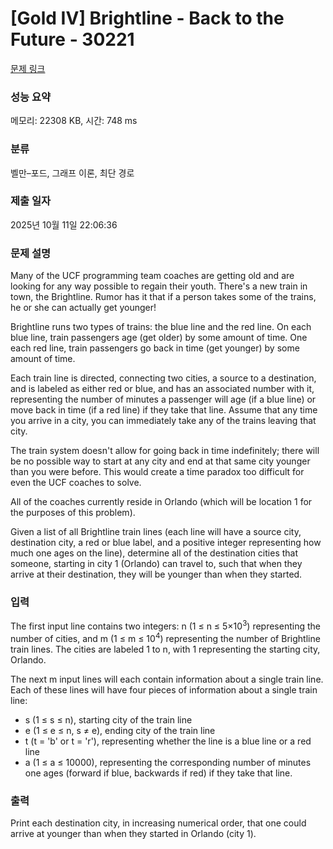 # [Gold IV] Brightline - Back to the Future - 30221 

[문제 링크](https://www.acmicpc.net/problem/30221) 

### 성능 요약

메모리: 22308 KB, 시간: 748 ms

### 분류

벨만–포드, 그래프 이론, 최단 경로

### 제출 일자

2025년 10월 11일 22:06:36

### 문제 설명

<p>Many of the UCF programming team coaches are getting old and are looking for any way possible to regain their youth. There's a new train in town, the Brightline. Rumor has it that if a person takes some of the trains, he or she can actually get younger!</p>

<p>Brightline runs two types of trains: the blue line and the red line. On each blue line, train passengers age (get older) by some amount of time. One each red line, train passengers go back in time (get younger) by some amount of time.</p>

<p>Each train line is directed, connecting two cities, a source to a destination, and is labeled as either red or blue, and has an associated number with it, representing the number of minutes a passenger will age (if a blue line) or move back in time (if a red line) if they take that line. Assume that any time you arrive in a city, you can immediately take any of the trains leaving that city.</p>

<p>The train system doesn't allow for going back in time indefinitely; there will be no possible way to start at any city and end at that same city younger than you were before. This would create a time paradox too difficult for even the UCF coaches to solve.</p>

<p>All of the coaches currently reside in Orlando (which will be location 1 for the purposes of this problem).</p>

<p>Given a list of all Brightline train lines (each line will have a source city, destination city, a red or blue label, and a positive integer representing how much one ages on the line), determine all of the destination cities that someone, starting in city 1 (Orlando) can travel to, such that when they arrive at their destination, they will be younger than when they started.</p>

### 입력 

 <p>The first input line contains two integers: n (1 ≤ n ≤ 5×10<sup>3</sup>) representing the number of cities, and m (1 ≤ m ≤ 10<sup>4</sup>) representing the number of Brightline train lines. The cities are labeled 1 to n, with 1 representing the starting city, Orlando.</p>

<p>The next m input lines will each contain information about a single train line. Each of these lines will have four pieces of information about a single train line:</p>

<ul>
	<li>s (1 ≤ s ≤ n), starting city of the train line</li>
	<li>e (1 ≤ e ≤ n, s ≠ e), ending city of the train line</li>
	<li>t (t = 'b' or t = 'r'), representing whether the line is a blue line or a red line</li>
	<li>a (1 ≤ a ≤ 10000), representing the corresponding number of minutes one ages (forward if blue, backwards if red) if they take that line.</li>
</ul>

### 출력 

 <p>Print each destination city, in increasing numerical order, that one could arrive at younger than when they started in Orlando (city 1).</p>

